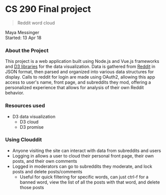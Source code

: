 # CS 290 Final project

> Reddit word cloud

Maya Messinger  
Started: 13 Apr 18  

### About the Project
This project is a web application built using Node.js and Vue.js frameworks and [D3 libraries](https://d3js.org/) for the data visualization.
Data is gathered from [Reddit](https://www.reddit.com/dev/api/) in JSON format, then parsed and organized into various data structures for display.
Calls to reddit for login are made using OAuth2, allowing this app access to user's name, front page, and subreddits they mod, offering a 
personalized experience that allows for analysis of their own Reddit behavior.

### Resources used
* D3 data visualization
	* D3 cloud
	* D3 promise

### Using Clouddit
* Anyone visiting the site can interact with data from subreddits and users
* Logging in allows a user to cloud their personal front page, their own posts, and their own comments
* Logged in moderators can go to subreddits they moderate, and lock posts and delete posts/comments
	* Useful for quick filtering for specific words, can just ctrl-f for a banned word, view the list of all the posts with that word, and delete those posts